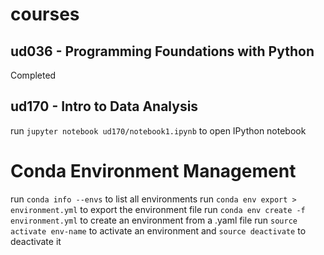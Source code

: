 # courses

## ud036 - Programming Foundations with Python

Completed

## ud170 - Intro to Data Analysis

run `jupyter notebook ud170/notebook1.ipynb` to open IPython notebook

# Conda Environment Management

run `conda info --envs` to list all environments
run `conda env export > environment.yml` to export the environment file
run `conda env create -f environment.yml` to create an environment from a .yaml file
run `source activate env-name` to activate an environment and `source deactivate` to deactivate it